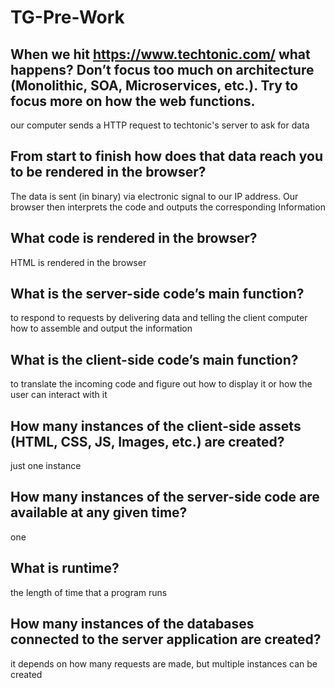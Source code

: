 # TG-Pre-Work

## When we hit https://www.techtonic.com/ what happens? Don’t focus too much on architecture (Monolithic, SOA, Microservices, etc.). Try to focus more on how the web functions.

our computer sends a HTTP request to techtonic's server to ask for data

## From start to finish how does that data reach you to be rendered in the browser?

The data is sent (in binary) via electronic signal to our IP address. Our browser then interprets the code and outputs the corresponding Information

## What code is rendered in the browser?

HTML is rendered in the browser

## What is the server-side code’s main function?

to respond to requests by delivering data and telling the client computer how to assemble and output the information

## What is the client-side code’s main function?

to translate the incoming code and figure out how to display it or how the user can interact with it

## How many instances of the client-side assets (HTML, CSS, JS, Images, etc.) are created?

just one instance

## How many instances of the server-side code are available at any given time?

one

## What is runtime?

the length of time that a program runs
## How many instances of the databases connected to the server application are created?

it depends on how many requests are made, but multiple instances can be created
